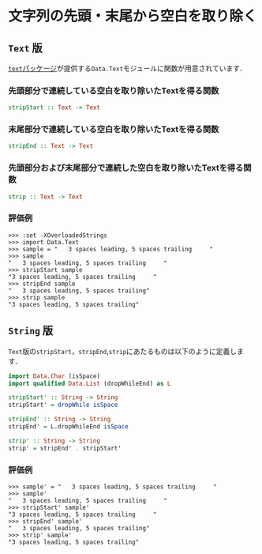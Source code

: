 文字列の先頭・末尾から空白を取り除く
====================================

## ``Text`` 版

[``text``パッケージ](http://hackage.haskell.org/package/text)が提供する``Data.Text``モジュールに関数が用意されています．

### 先頭部分で連続している空白を取り除いたTextを得る関数

```haskell
stripStart :: Text -> Text
```

### 末尾部分で連続している空白を取り除いたTextを得る関数

```haskell
stripEnd :: Text -> Text
```

### 先頭部分および末尾部分で連続した空白を取り除いたTextを得る関数

```haskell
strip :: Text -> Text
```

### 評価例

```
>>> :set -XOverloadedStrings
>>> import Data.Text
>>> sample = "   3 spaces leading, 5 spaces trailing     "
>>> sample
"   3 spaces leading, 5 spaces trailing     "
>>> stripStart sample
"3 spaces leading, 5 spaces trailing     "
>>> stripEnd sample
"   3 spaces leading, 5 spaces trailing"
>>> strip sample
"3 spaces leading, 5 spaces trailing"
```

## ``String`` 版

``Text``版の``stripStart``，``stripEnd``,``strip``にあたるものは以下のように定義します．

```haskell
import Data.Char (isSpace)
import qualified Data.List (dropWhileEnd) as L

stripStart' :: String -> String
stripStart' = dropWhile isSpace

stripEnd' :: String -> String
stripEnd' = L.dropWhileEnd isSpace

strip' :: String -> String
strip' = stripEnd' . stripStart'
```

### 評価例

```
>>> sample' = "   3 spaces leading, 5 spaces trailing     "
>>> sample'
"   3 spaces leading, 5 spaces trailing     "
>>> stripStart' sample'
"3 spaces leading, 5 spaces trailing     "
>>> stripEnd' sample'
"   3 spaces leading, 5 spaces trailing"
>>> strip' sample'
"3 spaces leading, 5 spaces trailing"
```


